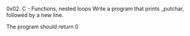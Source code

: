 0x02. C - Functions, nested loops
Write a program that prints _putchar, followed by a new line.

The program should return 0
